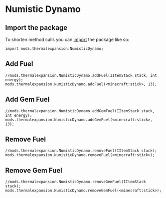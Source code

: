 # Numistic Dynamo

## Import the package
To shorten method calls you can [import](/AdvancedFunctions/Import/) the package like so:
```zenscript
import mods.thermalexpansion.NumisticDynamo;
```


## Add Fuel

```zenscript
//mods.thermalexpansion.NumisticDynamo.addFuel(IItemStack stack, int energy);
mods.thermalexpansion.NumisticDynamo.addFuel(<minecraft:stick>, 13);
```

## Add Gem Fuel

```zenscript
//mods.thermalexpansion.NumisticDynamo.addGemFuel(IItemStack stack, int energy);
mods.thermalexpansion.NumisticDynamo.addGemFuel(<minecraft:stick>, 13);
```

## Remove Fuel

```zenscript
//mods.thermalexpansion.NumisticDynamo.removeFuel(IItemStack stack);
mods.thermalexpansion.NumisticDynamo.removeFuel(<minecraft:stick>);
```


## Remove Gem Fuel

```zenscript
//mods.thermalexpansion.NumisticDynamo.removeGemFuel(IItemStack stack);
mods.thermalexpansion.NumisticDynamo.removeGemFuel(<minecraft:stick>);
```
